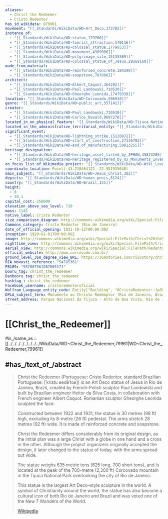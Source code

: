 ```yaml
---
aliases:
  - Christ the Redeemer
  - Cristo Redentor
has_id_wikidata: Q79961
movement: "[[_Standards/WikiData/WD~Art_Deco,173782]]"
instance_of:
  - "[[_Standards/WikiData/WD~statue,179700]]"
  - "[[_Standards/WikiData/WD~tourist_attraction,570116]]"
  - "[[_Standards/WikiData/WD~colossal_statue,1779653]]"
  - "[[_Standards/WikiData/WD~monument,4989906]]"
  - "[[_Standards/WikiData/WD~pilgrimage_site,15135589]]"
  - "[[_Standards/WikiData/WD~colossal_statue_of_Jesus,29168169]]"
made_from_material:
  - "[[_Standards/WikiData/WD~reinforced_concrete,184190]]"
  - "[[_Standards/WikiData/WD~soapstone,707896]]"
architect:
  - "[[_Standards/WikiData/WD~Albert_Caquot,364292]]"
  - "[[_Standards/WikiData/WD~Paul_Landowski,710530]]"
  - "[[_Standards/WikiData/WD~Gheorghe_Leonida,17479338]]"
location: "[[_Standards/WikiData/WD~Corcovado,506938]]"
genre: "[[_Standards/WikiData/WD~public_art,557141]]"
creator:
  - "[[_Standards/WikiData/WD~Paul_Landowski,710530]]"
  - "[[_Standards/WikiData/WD~Carlos_Oswald,9697270]]"
located_in_on_physical_feature: "[[_Standards/WikiData/WD~Tijuca_National_Park,1974494]]"
located_in_the_administrative_territorial_entity: "[[_Standards/WikiData/WD~Alto_da_Boa_Vista,3613313]]"
significant_event:
  - "[[_Standards/WikiData/WD~lightning_strike,15120872]]"
  - "[[_Standards/WikiData/WD~start_of_construction,27136782]]"
  - "[[_Standards/WikiData/WD~end_of_manufacturing,59913255]]"
heritage_designation:
  - "[[_Standards/WikiData/WD~heritage_asset_listed_by_IPHAN,45823285]]"
  - "[[_Standards/WikiData/WD~heritage_registered_by_RJ_Monuments_Inventory,67153310]]"
on_focus_list_of_Wikimedia_project: "[[_Standards/WikiData/WD~Wiki_Loves_Monuments_in_Brazil,105730568]]"
coordinate_location: Point(-43.210464122 -22.951915648)
main_subject: "[[_Standards/WikiData/WD~Jesus_Christ,302]]"
depicts: "[[_Standards/WikiData/WD~human_penis,8124]]"
country: "[[_Standards/WikiData/WD~Brazil,155]]"
height:
  - 8
  - 30.1
capital_cost: 250000
elevation_above_sea_level: 710
mass: 1145
native_label: Cristo Redentor
size_comparison_diagram: http://commons.wikimedia.org/wiki/Special:FilePath/Height%20comparison%20of%20notable%20statues%20%28vector%29.svg
Commons_category: Cristo Redentor (Rio de Janeiro)
date_of_official_opening: 1931-10-12T00:00:00Z
inception: 1920-01-01T00:00:00Z
image: http://commons.wikimedia.org/wiki/Special:FilePath/Christ%20the%20Redeemer%20-%20Cristo%20Redentor.jpg
nighttime_view: http://commons.wikimedia.org/wiki/Special:FilePath/Cristo%20e%20o%20anoitecer.JPG
aerial_view: http://commons.wikimedia.org/wiki/Special:FilePath/Redentor%20Over%20Clouds%201.jpg
official_website: http://www.corcovado.com.br/
ground_level_360_degree_view_URL: https://360stories.com/rio/story/christ-the-redeemer
RIA_Novosti_reference: "54785361"
P8189: "987007561087005171"
booru_tag: christ_the_redeemer
Danbooru_tag: christ_the_redeemer
hashtag_: christ_the_redeemer
Facebook_username: cristoredentoroficial
Wolfram_Language_entity_code: Entity["Building", "OCristoRedentor::fp39c"]
DPLA_subject_term: Monumento ao Christo Redemptor (Rio de Janeiro, Brazil)
street_address: Parque Nacional da Tijuca - Alto da Boa Vista, Rio de Janeiro - RJ
---
```


# [[Christ_the_Redeemer]] 

#is_/same_as :: [[../../../../../../../../WikiData/WD~Christ_the_Redeemer,79961|WD~Christ_the_Redeemer,79961]] 

## #has_/text_of_/abstract 

> Christ the Redeemer (Portuguese: Cristo Redentor, standard Brazilian Portuguese: [ˈkɾistu ʁedẽˈtoʁ]) 
> is an Art Deco statue of Jesus in Rio de Janeiro, Brazil, 
> created by French-Polish sculptor Paul Landowski 
> and built by Brazilian engineer Heitor da Silva Costa, 
> in collaboration with French engineer Albert Caquot. 
> Romanian sculptor Gheorghe Leonida sculpted the face. 
> 
> Constructed between 1922 and 1931, the statue is 30 metres (98 ft) high, 
> excluding its 8-metre (26 ft) pedestal. The arms stretch 28 metres (92 ft) wide. 
> It is made of reinforced concrete and soapstone. 
> 
> Christ the Redeemer differs considerably from its original design, 
> as the initial plan was a large Christ with a globe in one hand and a cross in the other. 
> Although the project organizers originally accepted the design, 
> it later changed to the statue of today, with the arms spread out wide.
>
> The statue weighs 635 metric tons (625 long, 700 short tons), 
> and is located at the peak of the 700-metre (2,300 ft) Corcovado mountain 
> in the Tijuca National Park overlooking the city of Rio de Janeiro. 
> 
> This statue is the largest Art Deco–style sculpture in the world. 
> A symbol of Christianity around the world, 
> the statue has also become a cultural icon of both Rio de Janeiro and Brazil 
> and was voted one of the New 7 Wonders of the World.
>
> [Wikipedia](https://en.wikipedia.org/wiki/Christ%20the%20Redeemer%20(statue)) 

